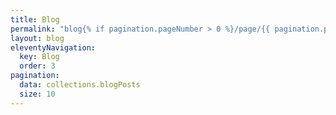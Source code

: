 ```yaml
---
title: Blog
permalink: "blog{% if pagination.pageNumber > 0 %}/page/{{ pagination.pageNumber }}{% endif %}/index.html"
layout: blog
eleventyNavigation:
  key: Blog
  order: 3
pagination:
  data: collections.blogPosts
  size: 10
---
```


